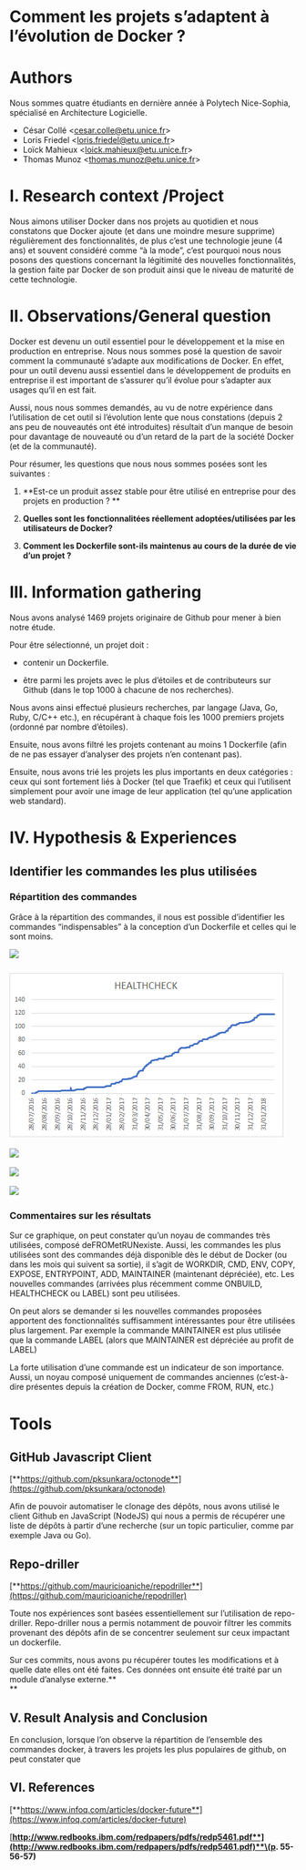 # **Comment les projets s’adaptent à l’évolution de Docker ?**

# **Authors**

Nous sommes quatre étudiants en dernière année à Polytech Nice-Sophia, spécialisé en Architecture Logicielle.

* César Collé &lt;[cesar.colle@etu.unice.fr](mailto:cesar.colle@etu.unice.fr)&gt;
* Loris Friedel &lt;[loris.friedel@etu.unice.fr](mailto:loris.friedel@etu.unice.fr)&gt;
* Loïck Mahieux &lt;[loick.mahieux@etu.unice.fr](mailto:loick.mahieux@etu.unice.fr)&gt;
* Thomas Munoz &lt;[thomas.munoz@etu.unice.fr](mailto:thomas.munoz@etu.unice.fr)&gt;

# **I. Research context /Project**

Nous aimons utiliser Docker dans nos projets au quotidien et nous constatons que Docker ajoute \(et dans une moindre mesure supprime\) régulièrement des fonctionnalités, de plus c’est une technologie jeune \(4 ans\) et souvent considéré comme “à la mode”, c’est pourquoi nous nous posons des questions concernant la légitimité des nouvelles fonctionnalités, la gestion faite par Docker de son produit ainsi que le niveau de maturité de cette technologie.

# **II. Observations/General question**

Docker est devenu un outil essentiel pour le développement et la mise en production en entreprise. Nous nous sommes posé la question de savoir comment la communauté s’adapte aux modifications de Docker. En effet, pour un outil devenu aussi essentiel dans le développement de produits en entreprise il est important de s’assurer qu’il évolue pour s’adapter aux usages qu’il en est fait.

Aussi, nous nous sommes demandés, au vu de notre expérience dans l’utilisation de cet outil si l’évolution lente que nous constations \(depuis 2 ans peu de nouveautés ont été introduites\) résultait d’un manque de besoin pour davantage de nouveauté ou d’un retard de la part de la société Docker \(et de la communauté\).

Pour résumer, les questions que nous nous sommes posées sont les suivantes :

1. **Est-ce un produit assez stable pour être utilisé en entreprise pour des projets en production ? **

2. **Quelles sont les fonctionnalitées réellement adoptées/utilisées par les utilisateurs de Docker?**

3. **Comment les Dockerfile sont-ils maintenus au cours de la durée de vie d’un projet ?**

# **III. Information gathering**

Nous avons analysé 1469 projets originaire de Github pour mener à bien notre étude.

Pour être sélectionné, un projet doit :

* contenir un Dockerfile.

* être parmi les projets avec le plus d’étoiles et de contributeurs sur Github \(dans le top 1000 à chacune de nos recherches\).

Nous avons ainsi effectué plusieurs recherches, par langage \(Java, Go, Ruby, C/C++ etc.\), en récupérant à chaque fois les 1000 premiers projets \(ordonné par nombre d’étoiles\).

Ensuite, nous avons filtré les projets contenant au moins 1 Dockerfile \(afin de ne pas essayer d’analyser des projets n’en contenant pas\).

Ensuite, nous avons trié les projets les plus importants en deux catégories : ceux qui sont fortement liés à Docker \(tel que Traefik\) et ceux qui l’utilisent simplement pour avoir une image de leur application \(tel qu’une application web standard\).

# **IV. Hypothesis & Experiences**

## **Identifier les commandes les plus utilisées**

### **Répartition des commandes**

Grâce à la répartition des commandes, il nous est possible d’identifier les commandes “indispensables” à la conception d’un Dockerfile et celles qui le sont moins.

![](https://lh4.googleusercontent.com/jsgJAKKjPTIR_u2KOT5Y7hJNlxONJeeDFYCJ4tAeNMWCD9iENB9447efANHhXMsJEa6OOUP4090KXoCroF48wDYy_cmCeRVjZTbWURtMF7JdUblcAUscYqW6puORE8Oej8SVvz4q)

### 

### ![](/assets/name.png)

![](https://lh4.googleusercontent.com/rgVSJ-BjmS1btKgyOi5fDkR8m5v-ERLoWcf-Mq-imhgc-lcYBWkSJQaNUFo0PvqbbJofu4GCp-gKh9vFpblJFJSDCR5kC2L1INY0RHBsYBi1QL2hf3YA7TA-P3snQdIsUQr4KPCF)

![](https://lh5.googleusercontent.com/vbgKta6OF4uo3T27OG_UAcHmASPWmB1OMSzKCQIM8Zv2KEHlFxw-2kAQ9KXegVaTrSLRznxGAoYLQmPCaZg-vpbl6ABV4nVeO0VSuKT-k5ZYeXpelHk59I5FqS57XYY1PCfg9MlG)

![](https://lh5.googleusercontent.com/eOGlPvM9SlCgKEu0v54nFUdI_sYNT1XGuFFBnahQmevENNiLABJx_RhJNK-N0ec7FN--zfvbdX-W2OQVQXxDBOttwHhAQ-0KP6oNhtH5E2BWYKDQ9vk4HAsyBhmIeOnrIgoGynzM)

### **Commentaires sur les résultats**

Sur ce graphique, on peut constater qu’un noyau de commandes très utilisées, composé deFROMetRUNexiste. Aussi, les commandes les plus utilisées sont des commandes déjà disponible dès le début de Docker \(ou dans les mois qui suivent sa sortie\), il s’agit de WORKDIR, CMD, ENV, COPY, EXPOSE, ENTRYPOINT, ADD, MAINTAINER \(maintenant dépréciée\), etc. Les nouvelles commandes \(arrivées plus récemment comme ONBUILD, HEALTHCHECK ou LABEL\) sont peu utilisées.

On peut alors se demander si les nouvelles commandes proposées apportent des fonctionnalités suffisamment intéressantes pour être utilisées plus largement. Par exemple la commande MAINTAINER est plus utilisée que la commande LABEL \(alors que MAINTAINER est dépréciée au profit de LABEL\)

La forte utilisation d’une commande est un indicateur de son importance. Aussi, un noyau composé uniquement de commandes anciennes \(c’est-à-dire présentes depuis la création de Docker, comme FROM, RUN, etc.\)

# Tools

## **GitHub Javascript Client**

[**https://github.com/pksunkara/octonode**](https://github.com/pksunkara/octonode)

Afin de pouvoir automatiser le clonage des dépôts, nous avons utilisé le client Github en JavaScript \(NodeJS\) qui nous a permis de récupérer une liste de dépôts à partir d’une recherche \(sur un topic particulier, comme par exemple Java ou Go\).

## **Repo-driller**

[**https://github.com/mauricioaniche/repodriller**](https://github.com/mauricioaniche/repodriller)

Toute nos expériences sont basées essentiellement sur l’utilisation de repo-driller. Repo-driller nous a permis notamment de pouvoir filtrer les commits provenant des dépôts afin de se concentrer seulement sur ceux impactant un dockerfile.

Sur ces commits, nous avons pu récupérer toutes les modifications et à quelle date elles ont été faites. Ces données ont ensuite été traité par un module d’analyse externe.**    
**

## **V. Result Analysis and Conclusion**

En conclusion, lorsque l’on observe la répartition de l’ensemble des commandes docker, à travers les projets les plus populaires de github, on peut constater que

## **VI. References**

[**https://www.infoq.com/articles/docker-future**](https://www.infoq.com/articles/docker-future)

[**http://www.redbooks.ibm.com/redpapers/pdfs/redp5461.pdf**](http://www.redbooks.ibm.com/redpapers/pdfs/redp5461.pdf)**\(p. 55-56-57\)**

